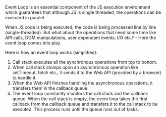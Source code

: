 Event Loop is an essential component of the JS execution environment which guarantees that although JS is single threaded, the operations can be executed in paralel.

When JS code is being executed, the code is being processed line by line (single-threaded). But what about the operations that need some time like API calls, DOM manipulations, user dependant events, I/O etc.? - Here the event loop comes into play.

Here is how an event loop works (simplified):

1. Call stack executes all the synchronous operations from top to bottom.
2. When call stack stumps upon an asynchronous operation like setTimeout, fetch etc., it sends it to the Web API (provided by a browser) to handle it.
3. When the Web API finishes handling the asynchronous operations, it transfers them in the callback queue.
4. The event loop constantly monitors the call stack and the callback queue. When the call stack is empty, the event loop takes the first callback from the callback queue and transfers it to the call stack to be executed. This process runs until the queue runs out of tasks.  
